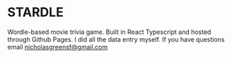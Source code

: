 # STARDLE

Wordle-based movie trivia game. Built in React Typescript and hosted through Github Pages. I did all the data entry myself. If you have questions email nicholasgreensf@gmail.com
